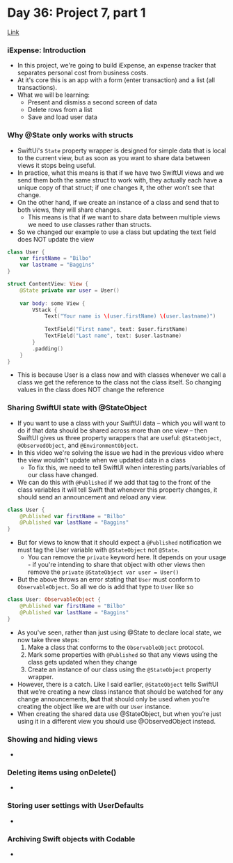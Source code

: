# Day 36: Project 7, part 1
[Link](https://www.hackingwithswift.com/100/swiftui/36)

### iExpense: Introduction
* In this project, we're going to build iExpense, an expense tracker that separates personal cost from business costs.
* At it's core this is an app with a form (enter transaction) and a list (all transactions).
* What we will be learning:
  * Present and dismiss a second screen of data
  * Delete rows from a list
  * Save and load user data

### Why @State only works with structs
* SwiftUi's `State` property wrapper is designed for simple data that is local to the current view, but as soon as you want to share data between views it stops being useful.
* In practice, what this means is that if we have two SwiftUI views and we send them both the same struct to work with, they actually each have a unique copy of that struct; if one changes it, the other won’t see that change. 
* On the other hand, if we create an instance of a class and send that to both views, they will share changes.
  * This means is that if we want to share data between multiple views we need to use classes rather than structs.
* So we changed our example to use a class but updating the text field does NOT update the view
``` swift
class User {
	var firstName = "Bilbo"
	var lastname = "Baggins"
}

struct ContentView: View {
	@State private var user = User()
	
    var body: some View {
        VStack {
			Text("Your name is \(user.firstName) \(user.lastname)")
			
			TextField("First name", text: $user.firstName)
			TextField("Last name", text: $user.lastname)
        }
        .padding()
    }
}
```
* This is because User is a class now and with classes whenever we call a class we get the reference to the class not the class itself. So changing values in the class does NOT change the reference  

### Sharing SwiftUI state with @StateObject
* If you want to use a class with your SwiftUI data – which you will want to do if that data should be shared across more than one view – then SwiftUI gives us three property wrappers that are useful: `@StateObject`, `@ObservedObject`, and `@EnvironmentObject`.
* In this video we're solving the issue we had in the previous video where the view wouldn't update when we updated data in a class
  * To fix this, we need to tell SwiftUI when interesting parts/variables of our class have changed. 
* We can do this with `@Published` if we add that tag to the front of the class variables it will tell Swift that whenever this property changes, it should send an announcement and reload any view. 
``` swift
class User {
	@Published var firstName = "Bilbo"
	@Published var lastName = "Baggins"
}
``` 
* But for views to know that it should expect a `@Published` notification we must tag the User variable with `@StateObject` not `@State`.
  * You can remove the `private` keyword here. It depends on your usage - if you're intending to share that object with other views then remove the `private`
`@StateObject var user = User()`
* But the above throws an error stating that `User` must conform to `ObservableObject`. So all we do is add that type to `User` like so
``` swift
class User: ObservableObject {
	@Published var firstName = "Bilbo"
	@Published var lastName = "Baggins"
}
```
* As you've seen, rather than just using @State to declare local state, we now take three steps:
  1. Make a class that conforms to the `ObservableObject` protocol.
  2. Mark some properties with `@Published` so that any views using the class gets updated when they change
  3. Create an instance of our class using the `@StateObject` property wrapper.
* However, there is a catch. Like I said earlier, `@StateObject` tells SwiftUI that we’re creating a new class instance that should be watched for any change announcements, **but** that should only be used when you’re creating the object like we are with our `User` instance.
* When creating the shared data use @StateObject, but when you’re just using it in a different view you should use @ObservedObject instead.

### Showing and hiding views
* 

### Deleting items using onDelete()
* 

### Storing user settings with UserDefaults
* 

### Archiving Swift objects with Codable
* 